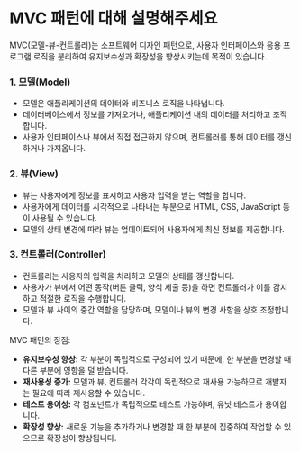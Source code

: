 # MVC 패턴에 대해 설명해주세요

MVC(모델-뷰-컨트롤러)는 소프트웨어 디자인 패턴으로, 사용자 인터페이스와 응용 프로그램 로직을 분리하여 유지보수성과 확장성을 향상시키는데 목적이 있습니다.

### 1. 모델(Model)
- 모델은 애플리케이션의 데이터와 비즈니스 로직을 나타냅니다.
- 데이터베이스에서 정보를 가져오거나, 애플리케이션 내의 데이터를 처리하고 조작합니다.
- 사용자 인터페이스나 뷰에서 직접 접근하지 않으며, 컨트롤러를 통해 데이터를 갱신하거나 가져옵니다.

### 2. 뷰(View)
- 뷰는 사용자에게 정보를 표시하고 사용자 입력을 받는 역할을 합니다.
- 사용자에게 데이터를 시각적으로 나타내는 부분으로 HTML, CSS, JavaScript 등이 사용될 수 있습니다.
- 모델의 상태 변경에 따라 뷰는 업데이트되어 사용자에게 최신 정보를 제공합니다.

### 3. 컨트롤러(Controller)
- 컨트롤러는 사용자의 입력을 처리하고 모델의 상태를 갱신합니다.
- 사용자가 뷰에서 어떤 동작(버튼 클릭, 양식 제출 등)을 하면 컨트롤러가 이를 감지하고 적절한 로직을 수행합니다.
- 모델과 뷰 사이의 중간 역할을 담당하며, 모델이나 뷰의 변경 사항을 상호 조정합니다.

MVC 패턴의 장점:
- **유지보수성 향상:** 각 부분이 독립적으로 구성되어 있기 때문에, 한 부분을 변경할 때 다른 부분에 영향을 덜 받습니다.
- **재사용성 증가:** 모델과 뷰, 컨트롤러 각각이 독립적으로 재사용 가능하므로 개발자는 필요에 따라 재사용할 수 있습니다.
- **테스트 용이성:** 각 컴포넌트가 독립적으로 테스트 가능하며, 유닛 테스트가 용이합니다.
- **확장성 향상:** 새로운 기능을 추가하거나 변경할 때 한 부분에 집중하여 작업할 수 있으므로 확장성이 향상됩니다.
